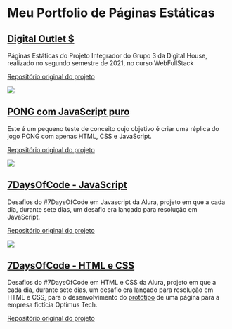 # Meu Portfolio de Páginas Estáticas

## <a href="https://enyus.github.io/DO$/">Digital Outlet $</a>
Páginas Estáticas do Projeto Integrador do Grupo 3 da Digital House, realizado no segundo semestre de 2021, no curso WebFullStack

<a href="https://github.com/Enyus/PIDH2021-Digital-Outlet">Repositório original do projeto</a>
<div><img src="https://media.giphy.com/media/OGBdEipJsoIi81089t/giphy.gif"></div>

## <a href="https://enyus.github.io/pong/">PONG com JavaScript puro</a>
Este é um pequeno teste de conceito cujo objetivo é criar uma réplica do jogo PONG com apenas HTML, CSS e JavaScript.

<a href="https://github.com/Enyus/Pong-JS-Puro">Repositório original do projeto</a>
<div><img src="https://media.giphy.com/media/eRATjM94rRNwTtWvwV/giphy.gif"></div>

## <a href="https://enyus.github.io/7DoC-JS">7DaysOfCode - JavaScript</a>
Desafios do #7DaysOfCode em Javascript da Alura, projeto em que a cada dia, durante sete dias, um desafio era lançado para resolução em JavaScript.

<a href="https://github.com/Enyus/7DoC-JS">Repositório original do projeto</a>
<div><img src="https://media.giphy.com/media/402HofFrPzfATK7prR/giphy.gif"></div>

## <a href="https://enyus.github.io/7DoC-HTML-CSS/">7DaysOfCode - HTML e CSS</a>
Desafios do #7DaysOfCode em HTML e CSS da Alura, projeto em que a cada dia, durante sete dias, um desafio era lançado para resolução em HTML e CSS, para o desenvolvimento do <a href="https://www.figma.com/file/mm3MLozvUDGhDRTxSLlGL5/7daysOfCode-HTML-CSS">protótipo</a> de uma página para a empresa fictícia Optimus Tech.

<a href="https://github.com/Enyus/7DoC-HTML-CSS">Repositório original do projeto</a>